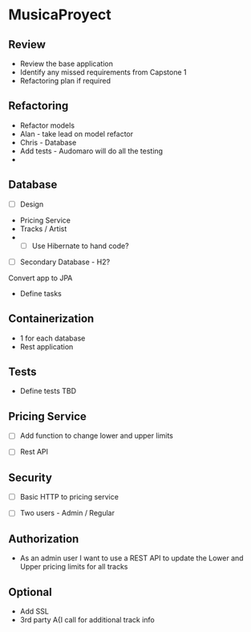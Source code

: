 # MusicaProyect

## Review
- Review the base application
- Identify any missed requirements from Capstone 1
- Refactoring plan if required

## Refactoring
- Refactor models
- Alan - take lead on model refactor
- Chris - Database
- Add tests - Audomaro will do all the testing
- 

## Database
- [ ] Design
- Pricing Service
- Tracks / Artist
- 
  - [ ] Use Hibernate to hand code?
- [ ] Secondary Database - H2?

Convert app to JPA
- Define tasks

## Containerization
- 1 for each database
- Rest application


## Tests
- Define tests TBD


## Pricing Service
-[ ] Add function to change lower and upper limits
-[ ] Rest API


## Security
- [ ] Basic HTTP to pricing service
- [ ] Two users - Admin / Regular


## Authorization
- As an admin user I want to use a REST API to update the Lower and Upper pricing limits for all tracks

## Optional
- Add SSL
- 3rd party A{I call for additional track info